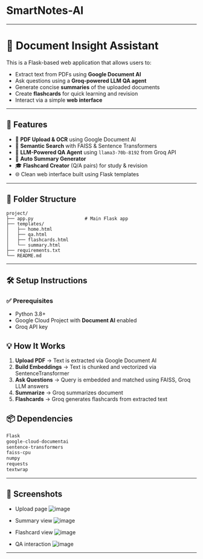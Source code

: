 # SmartNotes-AI

---

# 🧠 Document Insight Assistant

This is a Flask-based web application that allows users to:

* Extract text from PDFs using **Google Document AI**
* Ask questions using a **Groq-powered LLM QA agent**
* Generate concise **summaries** of the uploaded documents
* Create **flashcards** for quick learning and revision
* Interact via a simple **web interface**

---

## 🚀 Features

* 📄 **PDF Upload & OCR** using Google Document AI
* 🧠 **Semantic Search** with FAISS & Sentence Transformers
* 💬 **LLM-Powered QA Agent** using `llama3-70b-8192` from Groq API
* 📝 **Auto Summary Generator**
* 🎓 **Flashcard Creator** (Q/A pairs) for study & revision
* 🌐 Clean web interface built using Flask templates

---

## 📁 Folder Structure

```
project/
├── app.py                   # Main Flask app
├── templates/
│   ├── home.html
│   ├── qa.html
│   ├── flashcards.html
│   └── summary.html
├── requirements.txt
└── README.md
```

---

## 🛠️ Setup Instructions

### ✅ Prerequisites

* Python 3.8+
* Google Cloud Project with **Document AI** enabled
* Groq API key


## 💡 How It Works

1. **Upload PDF** → Text is extracted via Google Document AI
2. **Build Embeddings** → Text is chunked and vectorized via SentenceTransformer
3. **Ask Questions** → Query is embedded and matched using FAISS, Groq LLM answers
4. **Summarize** → Groq summarizes document
5. **Flashcards** → Groq generates flashcards from extracted text



## 📦 Dependencies

```txt
Flask
google-cloud-documentai
sentence-transformers
faiss-cpu
numpy
requests
textwrap
```

---



## 📸 Screenshots 


* Upload page
  ![image](https://github.com/user-attachments/assets/f14a0a3b-8183-4de5-92b6-2e189cac6e99)

* Summary view
  ![image](https://github.com/user-attachments/assets/8c7ac243-f556-4e70-b757-da64348ea45a)

* Flashcard view
  ![image](https://github.com/user-attachments/assets/7dac7e96-c2a2-46fc-a0cd-2abbd365f4f6)

* QA interaction
  ![image](https://github.com/user-attachments/assets/37a91163-4e53-4a01-ab46-687decfc6c22)


---


